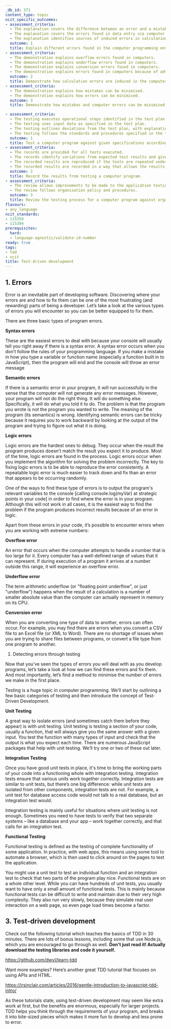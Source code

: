 ```yaml
---
_db_id: 371
content_type: topic
ncit_specific_outcomes:
- assessment_criteria:
  - The explanation covers the difference between an error and a mistake. 
  - The explanation covers the errors found in data entry via computer input devices. 
  - The explanation identifies sources of induced errors in calculations. 
  outcome: 1
  title: Explain different errors found in the computer programming environment. 
- assessment_criteria:
  - The demonstration explains overflow errors found in computers. 
  - The demonstration explains underflow errors found in computers. 
  - The demonstration explains conversion errors found in computers. 
  - The demonstration explains errors found in computers because of advancement in processor word-sizes. 
  outcome: 2
  title: Demonstrate how calculation errors are induced in the computer. 
- assessment_criteria:
  - The demonstration explains how mistakes can be minimised. 
  - The demonstration explains how errors can be minimised. 
  outcome: 3
  title: Demonstrate how mistakes and computer errors can be minimised. 

- assessment_criteria:
  - The testing executes operational steps identified in the test plan. 
  - The testing uses input data as specified in the test plan. 
  - The testing outlines deviations from the test plan, with explanations. 
  - The testing follows the standards and procedures specified in the test plan for testing and re-testing. 
  outcome: 1
  title: Test a computer program against given specifications according to test plans. 
- assessment_criteria:
  - The records are provided for all tests executed. 
  - The records identify variations from expected test results and gives reason where available. 
  - The recorded results are reproduced if the tests are repeated under the same conditions. 
  - The recorded results are recorded in a way that allows the results to be reviewed. 
  outcome: 2
  title: Record the results from testing a computer program. 
- assessment_criteria:
  - The review allows improvements to be made to the application testing process.
  - The review follows organisation policy and procedures. 
  outcome: 3
  title: Review the testing process for a computer program against organisation policy and procedures.
flavours:
- any_language
ncit_standards:
- 115359
- 115384
prerequisites:
  hard:
  - language-agnostic/validate-id-number
ready: true
tags:
- tdd
- ncit
title: Test-driven development
---
```


## 1. Errors

Error is an inevitable part of developing software. Discovering where your errors are and how to fix them can be one of the most frustrating (and rewarding) parts of being a developer. Let’s take a look at the various types of errors you will encounter so you can be better equipped to fix them.

There are three basic types of program errors.

**Syntax errors**

These are the easiest errors to deal with because your console will usually tell you right away if there is a syntax error. A syntax error occurs when you don’t follow the rules of your programming language. If you make a mistake in how you type a variable or function name (especially a function built in to JavaScript), then the program will end and the console will throw an error message


**Semantic errors**

If there is a semantic error in your program, it will run successfully in the sense that the computer will not generate any error messages. However, your program will not do the right thing. It will do something else. Specifically, it will do what you told it to do. The problem is that the program you wrote is not the program you wanted to write. The meaning of the program (its semantics) is wrong. Identifying semantic errors can be tricky because it requires you to work backward by looking at the output of the program and trying to figure out what it is doing.


**Logic errors**

Logic errors are the hardest ones to debug. They occur when the result the program produces doesn’t match the result you expect it to produce. Most of the time, logic errors are found in the process. Logic errors occur when you implement the algorithm for solving the problem incorrectly. The key to fixing logic errors is to be able to reproduce the error consistently. A repeatable logic error is much easier to track down and fix than an error that appears to be occurring randomly.


One of the ways to find these type of errors is to output the program's relevant variables to the console [calling console.log(myVar) at strategic points in your code] in order to find where the error is in your program. Although this will not work in all cases, it is the easiest way to find the problem if the program produces incorrect results because of an error in logic.

Apart from these errors in your code, it’s possible to encounter errors when you are working with extreme numbers:


**Overflow error**

An error that occurs when the computer attempts to handle a number that is too large for it. Every computer has a well-defined range of values that it can represent. If during execution of a program it arrives at a number outside this range, it will experience an overflow error.


**Underflow error**

The term arithmetic underflow (or "floating point underflow", or just "underflow") happens when the result of a calculation is a number of smaller absolute value than the computer can actually represent in memory on its CPU.


**Conversion error**

When you are converting one type of data to another, errors can often occur. For example, you may find there are errors when you convert a CSV file to an Excel file (or XML to Word). There are no shortage of issues when you are trying to share files between programs, or convert a file type from one program to another.

1. Detecting errors through testing

Now that you’ve seen the types of errors you will deal with as you develop programs, let’s take a look at how we can find these errors and fix them. And most importantly, let’s find a method to minimise the number of errors we make in the first place.


Testing is a huge topic in computer programming. We’ll start by outlining a few basic categories of testing and then introduce the concept of Test-Driven Development.


**Unit Testing**

A great way to isolate errors (and sometimes catch them before they appear) is with unit testing. Unit testing is testing a section of your code, usually a function, that will always give you the same answer with a given input. You test the function with many types of input and check that the output is what you expect each time. There are numerous JavaScript packages that help with unit testing. We’ll try one or two of these out later.


**Integration Testing**


Once you have good unit tests in place, it's time to bring the working parts of your code into a functioning whole with integration testing. Integration tests ensure that various units work together correctly. Integration tests are similar to unit tests, but there’s one big difference: while unit tests are isolated from other components, integration tests are not. For example, a unit test for database access code would not talk to a real database, but an integration test would.


Integration testing is mainly useful for situations where unit testing is not enough. Sometimes you need to have tests to verify that two separate systems – like a database and your app – work together correctly, and that calls for an integration test.


**Functional Testing**


Functional testing is defined as the testing of complete functionality of some application. In practice, with web apps, this means using some tool to automate a browser, which is then used to click around on the pages to test the application.


You might use a unit test to test an individual function and an integration test to check that two parts of the program play nice. Functional tests are on a whole other level. While you can have hundreds of unit tests, you usually want to have only a small amount of functional tests. This is mainly because functional tests can be difficult to write and maintain due to their very high complexity. They also run very slowly, because they simulate real user interaction on a web page, so even page load times become a factor.

## 3. Test-driven development

Check out the following tutorial which teaches the basics of TDD in 30 minutes. There are lots of bonus lessons, including some that use Node.js, which you are encouraged to go through as well. **Don't just read it! Actually download the testing libraries and code it yourself.**

https://github.com/dwyl/learn-tdd


Want more examples? Here’s another great TDD tutorial that focuses on using APIs and HTML.

https://jrsinclair.com/articles/2016/gentle-introduction-to-javascript-tdd-intro/

As these tutorials state, using test-driven development may seem like extra work at first, but the benefits are enormous, especially for larger projects. TDD helps you think through the requirements of your program, and breaks it into bite-sized pieces which makes it more fun to develop and less prone to error.